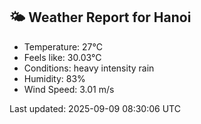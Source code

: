 <!-- WEATHER-START -->
## 🌤 Weather Report for Hanoi

- Temperature: 27°C
- Feels like: 30.03°C
- Conditions: heavy intensity rain
- Humidity: 83%
- Wind Speed: 3.01 m/s

Last updated: 2025-09-09 08:30:06 UTC
<!-- WEATHER-END -->
